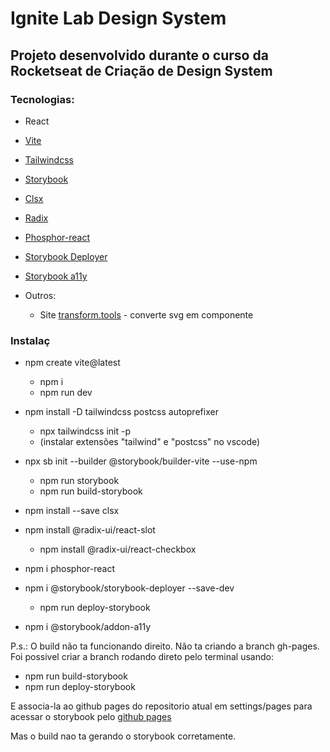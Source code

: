 # Ignite Lab Design System

## Projeto desenvolvido durante o curso da Rocketseat de Criação de Design System

### Tecnologias:

- React
- [Vite](https://vitejs.dev/guide/)
- [Tailwindcss](https://tailwindcss.com/docs/installation)
- [Storybook](https://storybook.js.org/docs/react/get-started/install)
- [Clsx](https://www.npmjs.com/package/clsx)
- [Radix](https://www.radix-ui.com/docs/)
- [Phosphor-react](https://www.npmjs.com/package/phosphor-react)
- [Storybook Deployer](https://www.npmjs.com/package/@storybook/storybook-deployer?activeTab=readme)
- [Storybook a11y](https://www.google.com/search?channel=fs&client=ubuntu&q=storybook+addon+a11y)

- Outros:
  - Site [transform.tools](https://transform.tools/) - converte svg em componente

### Instalaç

- npm create vite@latest

  - npm i
  - npm run dev

- npm install -D tailwindcss postcss autoprefixer

  - npx tailwindcss init -p
  - (instalar extensões "tailwind" e "postcss" no vscode)

- npx sb init --builder @storybook/builder-vite --use-npm

  - npm run storybook
  - npm run build-storybook

- npm install --save clsx

- npm install @radix-ui/react-slot

  - npm install @radix-ui/react-checkbox

- npm i phosphor-react

- npm i @storybook/storybook-deployer --save-dev

  - npm run deploy-storybook

- npm i @storybook/addon-a11y

P.s.:
O build não ta funcionando direito.
Não ta criando a branch gh-pages.
Foi possivel criar a branch rodando direto pelo terminal usando:

- npm run build-storybook
- npm run deploy-storybook

E associa-la ao github pages do repositorio atual em settings/pages para acessar o storybook pelo [github pages](https://lairaalmas.github.io/Ignite-lab-design-system/)

Mas o build nao ta gerando o storybook corretamente.
